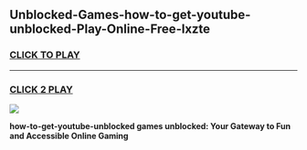 
## Unblocked-Games-how-to-get-youtube-unblocked-Play-Online-Free-lxzte
<h3>
<a href="https://premium76.site?title=how-to-get-youtube-unblocked&ref=26A">CLICK TO PLAY</a></h3>
<hr>

<h3>
<a href="https://premium76.site?title=how-to-get-youtube-unblocked&ref=26A">CLICK 2 PLAY</a>
  
</h3>

<a href="https://premium76.site?title=how-to-get-youtube-unblocked&ref=26A"><img src="https://clearcache.store/games.png"></a>


**how-to-get-youtube-unblocked games unblocked: Your Gateway to Fun and Accessible Online Gaming**
